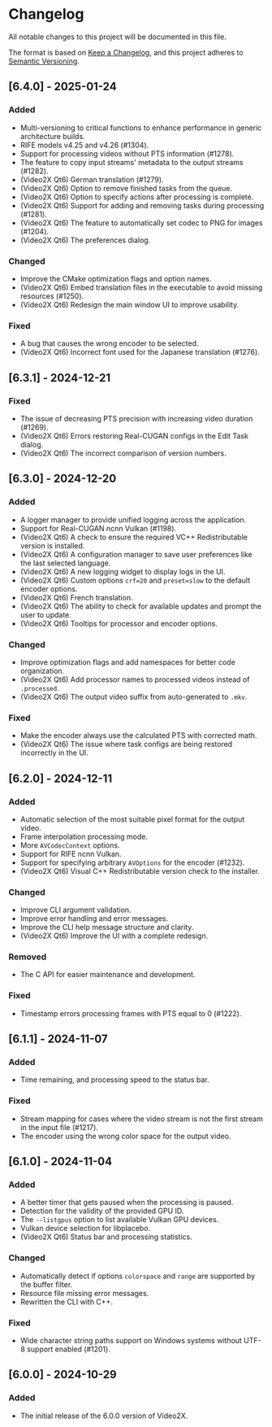 # Changelog

All notable changes to this project will be documented in this file.

The format is based on [Keep a Changelog](https://keepachangelog.com/en/1.1.0/),
and this project adheres to [Semantic Versioning](https://semver.org/spec/v2.0.0.html).

## [6.4.0] - 2025-01-24

### Added

- Multi-versioning to critical functions to enhance performance in generic architecture builds.
- RIFE models v4.25 and v4.26 (#1304).
- Support for processing videos without PTS information (#1278).
- The feature to copy input streams' metadata to the output streams (#1282).
- (Video2X Qt6) German translation (#1279).
- (Video2X Qt6) Option to remove finished tasks from the queue.
- (Video2X Qt6) Option to specify actions after processing is complete.
- (Video2X Qt6) Support for adding and removing tasks during processing (#1281).
- (Video2X Qt6) The feature to automatically set codec to PNG for images (#1204).
- (Video2X Qt6) The preferences dialog.

### Changed

- Improve the CMake optimization flags and option names.
- (Video2X Qt6) Embed translation files in the executable to avoid missing resources (#1250).
- (Video2X Qt6) Redesign the main window UI to improve usability.

### Fixed

- A bug that causes the wrong encoder to be selected.
- (Video2X Qt6) Incorrect font used for the Japanese translation (#1276).

## [6.3.1] - 2024-12-21

### Fixed

- The issue of decreasing PTS precision with increasing video duration (#1269).
- (Video2X Qt6) Errors restoring Real-CUGAN configs in the Edit Task dialog.
- (Video2X Qt6) The incorrect comparison of version numbers.

## [6.3.0] - 2024-12-20

### Added

- A logger manager to provide unified logging across the application.
- Support for Real-CUGAN ncnn Vulkan (#1198).
- (Video2X Qt6) A check to ensure the required VC++ Redistributable version is installed.
- (Video2X Qt6) A configuration manager to save user preferences like the last selected language.
- (Video2X Qt6) A new logging widget to display logs in the UI.
- (Video2X Qt6) Custom options `crf=20` and `preset=slow` to the default encoder options.
- (Video2X Qt6) French translation.
- (Video2X Qt6) The ability to check for available updates and prompt the user to update.
- (Video2X Qt6) Tooltips for processor and encoder options.

### Changed

- Improve optimization flags and add namespaces for better code organization.
- (Video2X Qt6) Add processor names to processed videos instead of `.processed`.
- (Video2X Qt6) The output video suffix from auto-generated to `.mkv`.

### Fixed

- Make the encoder always use the calculated PTS with corrected math.
- (Video2X Qt6) The issue where task configs are being restored incorrectly in the UI.

## [6.2.0] - 2024-12-11

### Added

- Automatic selection of the most suitable pixel format for the output video.
- Frame interpolation processing mode.
- More `AVCodecContext` options.
- Support for RIFE ncnn Vulkan.
- Support for specifying arbitrary `AVOptions` for the encoder (#1232).
- (Video2X Qt6) Visual C++ Redistributable version check to the installer.

### Changed

- Improve CLI argument validation.
- Improve error handling and error messages.
- Improve the CLI help message structure and clarity.
- (Video2X Qt6) Improve the UI with a complete redesign.

### Removed

- The C API for easier maintenance and development.

### Fixed

- Timestamp errors processing frames with PTS equal to 0 (#1222).

## [6.1.1] - 2024-11-07

### Added

- Time remaining, and processing speed to the status bar.

### Fixed

- Stream mapping for cases where the video stream is not the first stream in the input file (#1217).
- The encoder using the wrong color space for the output video.

## [6.1.0] - 2024-11-04

### Added

- A better timer that gets paused when the processing is paused.
- Detection for the validity of the provided GPU ID.
- The `--listgpus` option to list available Vulkan GPU devices.
- Vulkan device selection for libplacebo.
- (Video2X Qt6) Status bar and processing statistics.

### Changed

- Automatically detect if options `colorspace` and `range` are supported by the buffer filter.
- Resource file missing error messages.
- Rewritten the CLI with C++.

### Fixed

- Wide character string paths support on Windows systems without UTF-8 support enabled (#1201).

## [6.0.0] - 2024-10-29

### Added

- The initial release of the 6.0.0 version of Video2X.
